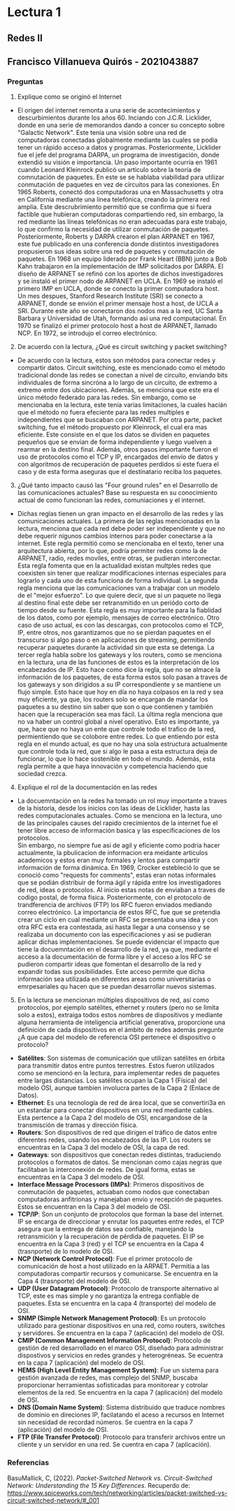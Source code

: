 # Lectura 1

## Redes II

## Francisco Villanueva Quirós - 2021043887

### Preguntas

1. Explique como se originó el Internet

- El origen del internet remonta a una serie de acontecimientos y descurbimientos durante los años 60. Inciando con J.C.R. Licklider, donde en una serie de memorandos dando a concer su concepto sobre "Galactic Network". Este tenía una visión sobre una red de computadoras conectadas globalmente mediante las cuales se podia tener un rápido acceso a datos y programas. Posteriormente, Licklider fue el jefe del programa DARPA, un programa de investigación, donde extendió su visión e importancia. Un paso importante ocurría en 1961 cuando Leonard Kleinrock publicó un articulo sobre la teoría de comnutación de paquetes. En este se se hablaba viabilidad para utilizar conmutación de paquetes en vez de circuitos para las conexiones. En 1965 Roberts, conectó dos computadoras una en Massachusetts y otra en California mediante una linea telefónica, creando la primera red amplia. Este descrubrimiento permitió que se confirma que si fuera factible que hubieran computadoras compartiendo red, sin embargo, la red mediante las líneas telefónicas no eran adecuadas para este trabajo, lo que confirmo la necesidad de utilizar conmutación de paquetes. Posteriormente, Roberts y DARPA crearon el plan ARPANET en 1967, este fue publicado en una conferencia donde distintos investigadores propusieron sus ideas sobre una red de paquetes y conmutación de paquetes. En 1968 un equipo liderado por Frank Heart (BBN) junto a Bob Kahn trabajaron en la implementación de IMP solicitados por DARPA. El diseño de ARPANET se refinó con los aportes de dichos investigadores y se instaló el primer nodo de ARPANET en UCLA. En 1969 se instaló el primero IMP en UCLA, donde se conecto la primer computadora host. Un mes despues, Stanford Research Institute (SRI) se conecto a ARPANET, donde se envión el primer mensaje host a host, de UCLA a SRI. Durante este año se conectaron dos nodos mas a la red, UC Santa Barbara y Universidad de Utah, formando asi una red computacional. En 1970 se finalizó el primer protocolo host a host de ARPANET, llamado NCP. En 1972, se introdujo el correo electrónico.

2. De acuerdo con la lectura, ¿Qué es circuit switching y packet switching?

- De acuerdo con la lectura, estos son métodos para conectar redes y compartir datos. Circuit switching, este es mencionado como el método tradicional donde las redes se conectan a nivel de circuito, enviando bits individuales de forma sincróna a lo largo de un circuito, de extremo a extremo entre dos ubicaciones. Además, se menciona que este era el único método federado para las redes. Sin embargo, como se mencionaba en la lectura, este tenia varias limitaciones, la cuales hacián que el método no fuera efeciente para las redes multiples e independientes que se buscaban con ARPANET. Por otra parte, packet switching, fue el método propuesto por Kleinrock, el cual era mas eficiente. Este consiste en el que los datos se dividen en paquetes pequeños que se envian de forma independiente y luego vuelven a rearmar en la destino final. Además, otros pasos importante fueron el uso de protocolos como el TCP y IP, encargados del envío de datos y con algoritmos de recuperación de paquetes perdidos si este fuera el caso y de esta forma aseguras que el destinatario reciba los paquetes.

3. ¿Qué tanto impacto causó las "Four ground rules" en el Desarrollo de las comunicaciones actuales? Base su respuesta en su conocimiento actual de como funcionan las redes, comuniaciones y el internet.

- Dichas reglas tienen un gran impacto en el desarrollo de las redes y las comunicaciones actuales. La primera de las reglas mencionadas en la lectura, menciona que cada red debe poder ser independiente y que no debe requerir nigunos cambios internos para poder conectarse a la internet. Este regla permitió como se mencionaba en el texto, tener una arquitectura abierta, por lo que, podría permiter redes como la de ARPANET, radio, redes moviles, entre otras, se pudieran interconectar. Esta regla fomenta que en la actualidad existan multples redes que coexisten sin tener que realizar modificaciones internas especiales para lograrlo y cada uno de esta funciona de forma individual. La segunda regla menciona que las comunicaciones van a trabajar con un modelo de el "mejor esfuerzo". Lo que quiere decir, que si un paquete no llega al destino final este debe ser retransmitido en un periódo corto de tiempo desde su fuente. Esta regla es muy importante para la fiablidad de los datos, como por ejemplo, mensajes de correo electrónico. Otro caso de uso actual, es con las descargas, con protocolos como el TCP, IP, entre otros, nos garantizamos que no se pierdan paquetes en el transcurso si algo paso o en aplicaciones de streaming, permitiendo recuperar paquetes durante la actividad sin que esta se detenga. La tercer regla habla sobre los gateways y los routers, como se menciona en la lectura, una de las funciones de estos es la interpretación de los encabezados de IP. Esto hace como dice la regla, que no se almace la información de los paquetes, de esta forma estos solo pasan a traves de los gateways y son dirigidos a su IP correspondiente y se mantiene un flujo simple. Esto hace que hoy en día no haya colpasos en la red y sea muy eficiente, ya que, los routers solo se encargan de mandar los paquetes a su destino sin saber que son o que contienen y también hacen que la recuperación sea mas fácil. La última regla menciona que no va haber un control global a nivel operativo. Esto es importante, ya que, hace que no haya un ente que controle todo el trafico de la red, permientiendo que se colobore entre redes. Lo que entiendo por esta regla en el mundo actual, es que no hay una sola estructura actualmente que controle toda la red, que si algo le pasa a esta estructura deja de funcionar, lo que lo hace sostenible en todo el mundo. Además, esta regla permite a que haya innovación y competencia haciendo que sociedad crezca.

4. Explique el rol de la documentación en las redes

- La docuemntación en la redes ha tomado un rol muy importante a traves de la historia, desde los inicios con las ideas de Licklider, hasta las redes computacionales actuales. Como se menciona en la lectura, uno de las principales causes del rapido crecimientos de la internet fue el tener libre acceso de información basica y las especificaciones de los protocolos.  
    Sin embargo, no siempre fue asi de agil y eficiente como podria hacer actualmente, la pbulicacion de informacion era meidante articulos academicos y estos eran muy formales y lentos para compartir información de forma dinámica. En 1969, Crocker estebleció lo que se conoció como "requests for comments", estas eran notas informales que se podián distribuir de forma ágil y rápida entre los investigadores de red, ideas o protocolos. Al inicio estas notas de enviaban a traves de codigo postal, de forma fisica. Posteriormente, con el protocolo de trandferencia de archivos (FTP) los RFC fueron enviados mediando correo electrónico. La importancia de estos RFC, fue que se pretendia crear un ciclo en cual mediante un RFC se presentaba una idea y con otra RFC esta era contestada, asi hasta llegar a una consenso y se realizaba un documento con las especificaciones y asi se pudieran aplicar dichas implementaciones. Se puede evidenciar el impacto que tiene la docuemntación en el desarrollo de la red, ya que, mediante el acceso a la documentación de forma libre y el acceso a los RFC se pudieron compartir ideas que fomentan el desarrollo de la red y expandir todas sus posibilidades. Este acceso permite que dicha información sea utilizada en diferentes areas como universitarias o emrpesariales qu hacen que se puedan desarrollar nuevos sistemas.  

5. En la lectura se mencionan múltiples dispositivos de red, así como protocolos, por ejemplo satélites, ethernet y routers (pero no se limita solo a estos), extraiga todos estos nombres de dispositivos y mediante alguna herramienta de inteligencia artificial generativa, proporcione una definición de cada dispositivos en el ámbito de redes además pregunte ¿A que capa del modelo de referencia OSI pertenece el dispositivo o protocolo?

- **Satélites**: Son sistemas de comunicación que utilizan satélites en órbita para transmitir datos entre puntos terrestres. Estos fueron utilizados como se mencionó en la lectura, para implementar redes de paquetes entre largas distancias. Los satélites ocupan la Capa 1 (Física) del modelo OSI, aunque tambien involucra partes de la Capa 2 (Enlace de Datos). 
- **Ethernet**: Es una tecnología de red de área local, que se convertiri3a en un estandar para conectar dispositivos en una red mediante cables. Esta pertence a la Capa 2 del modelo de OSI, encargandose de la transmisción de tramas y dirección física. 
- **Routers**: Son dispositivos de red que dirigen el tráfico de datos entre diferentes redes, usando los encabezados de las IP. Los routers se encuentras en la Capa 3 del modelo de OSI, la capa de red. 
- **Gateways**: son dispositivos que conectan redes distintas, traduciendo protocolos o formatos de datos. Se mencionan como cajas negras que facilitaban la interconexión de redes. De igual forma, estas se encuentras en la Capa 3 del modelo de OSI. 
- **Interface Message Processors (IMPs)**: Primeros dispositivos de conmutación de paquetes, actuaban como nodos que conectaban computadoras anfitrionas y manejaban envio y recepción de paquetes. Estos se encuentran en la Capa 3 del modelo de OSI. 
- **TCP/IP**: Son un conjunto de protocolos que forman la base del internet. IP se encarga de direccionar y enrutar los paquetes entre redes, el TCP asegura que la entrega de datos sea confiable, manejando la retransmición y la recuperación de pérdida de paquetes. El IP se encuentra en la Capa 3 (red) y el TCP se encuentra en la Capa 4 (trasnporte) de lo modelo de OSI. 
- **NCP (Network Control Protocol)**: Fue el primer protocolo de comunicación de host a host utilizado en la ARPAET. Permitía a las computadoras compartir recursos y comunicarse. Se encuentra en la Capa 4 (trasnporte) del modelo de OSI. 
- **UDP (User Datagram Protocol)**: Protocolo de transporte alternativo al TCP, este es mas simple y no garantiza la entrega confiable de paquetes. Esta se encuentra en la capa 4 (transporte) del modelo de OSI. 
- **SNMP (Simple Network Management Protocol)**: Es un protocolo utilizado para gestionar dispositivos en una red, como routers, switches y servidores. Se encuentra en la capa 7 (aplicación) del modelo de OSI.
- **CMIP (Common Management Information Protocol)**: Protocolo de gestión de red desarrollado en el marco OSI, diseñado para administrar dispostivos y servicios en redes grandes y heterogréneas. Se ecuentra en la capa 7 (aplicación) del modelo de OSI. 
- **HEMS (High Level Entity Management System)**: Fue un sistema para gestión avanzada de redes, mas complejo del SNMP, buscaba proporcionar herramientas sofisticadas para monitorear y cotrolar elementos de la red. Se encuentra en la capa 7 (aplicación) del modelo de OSI. 
- **DNS (Domain Name System)**: Sistema distribuido que traduce nombres de dominio en direciones IP, facilatando el aceso a recursos en Internet sin necesidad de recordad números. Se cuentra en la capa 7 (aplicación) del modelo de OSI. 
- **FTP (File Transfer Protocol)**: Protocolo para transferir archivos entre un cliente y un servidor en una red. Se cuentra en capa 7 (aplicación).


### Referencias
BasuMallick, C, (2022). *Packet-Switched Network vs. Circuit-Switched Network: Understanding the 15 Key Differences*. Recuperdo de: https://www.spiceworks.com/tech/networking/articles/packet-switched-vs-circuit-switched-network/#_001

